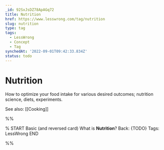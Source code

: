 ```yaml
---
_id: 92SxJsDZ78ApAGq72
title: Nutrition
href: https://www.lesswrong.com/tag/nutrition
slug: nutrition
type: tag
tags:
  - LessWrong
  - Concept
  - Tag
synchedAt: '2022-09-01T09:42:33.834Z'
status: todo
---
```


# Nutrition

How to optimize your food intake for various desired outcomes; nutrition science, diets, experiments.

See also: [[Cooking]]


%%

% START
Basic (and reversed card)
What is **Nutrition**?
Back: {TODO}
Tags: LessWrong
END

%%
	
